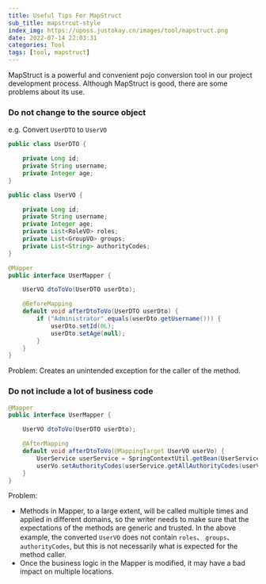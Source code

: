 ```yaml
---
title: Useful Tips For MapStruct
sub_title: mapstrcut-style
index_img: https://uposs.justokay.cn/images/tool/mapstruct.png
date: 2022-07-14 22:03:31
categories: Tool
tags: [tool, mapstruct]
---
```


MapStruct is a powerful and convenient pojo conversion tool in our project development process.
Although MapStruct is good, there are some problems about its use.

### Do not change to the source object

e.g. Convert `UserDTO` to `UserVO`

```java
public class UserDTO {

    private Long id;
    private String username;
    private Integer age;
}

public class UserVO {

    private Long id;
    private String username;
    private Integer age;
    private List<RoleVO> roles;
    private List<GroupVO> groups;
    private List<String> authorityCodes;
}

@Mapper
public interface UserMapper {

    UserVO dtoToVo(UserDTO userDto);

    @BeforeMapping
    default void afterDtoToVo(UserDTO userDto) {
        if ("Administrator".equals(userDto.getUsername())) {
            userDto.setId(0L);
            userDto.setAge(null);
        }
    }
}
```

Problem: Creates an unintended exception for the caller of the method.

### Do not include a lot of business code

```java
@Mapper
public interface UserMapper {

    UserVO dtoToVo(UserDTO userDto);

    @AfterMapping
    default void afterDtoToVo(@MappingTarget UserVO userVo) {
        UserService userService = SpringContextUtil.getBean(UserService.class);
        userVo.setAuthorityCodes(userService.getAllAuthorityCodes(userVo.getId()));
    }
}
```

Problem:

- Methods in Mapper, to a large extent, will be called multiple times and applied in different domains, so the writer needs to make sure that the expectations of the methods are generic and trusted. In the above example, the converted `UserVO` does not contain `roles`、 `groups`、`authorityCodes`, but this is not necessarily what is expected for the method caller.
- Once the business logic in the Mapper is modified, it may have a bad impact on multiple locations.
